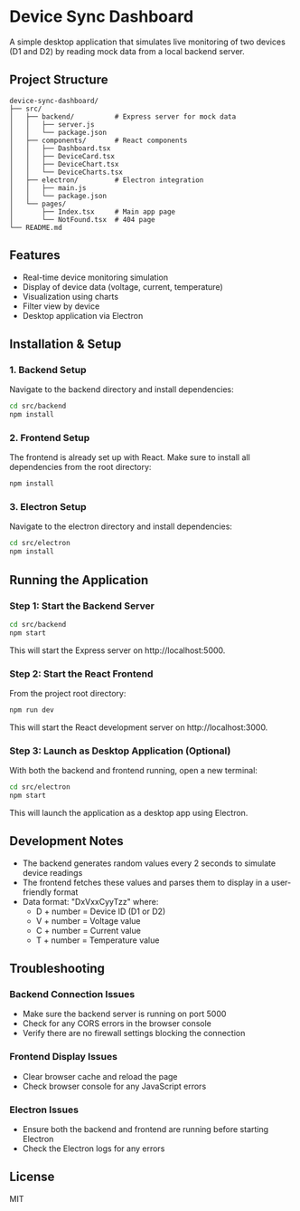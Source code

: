 
# Device Sync Dashboard

A simple desktop application that simulates live monitoring of two devices (D1 and D2) by reading mock data from a local backend server.

## Project Structure

```
device-sync-dashboard/
├── src/
│   ├── backend/          # Express server for mock data
│   │   ├── server.js
│   │   └── package.json
│   ├── components/       # React components
│   │   ├── Dashboard.tsx
│   │   ├── DeviceCard.tsx
│   │   ├── DeviceChart.tsx
│   │   └── DeviceCharts.tsx
│   ├── electron/         # Electron integration
│   │   ├── main.js
│   │   └── package.json
│   └── pages/
│       ├── Index.tsx     # Main app page
│       └── NotFound.tsx  # 404 page
└── README.md
```

## Features

- Real-time device monitoring simulation
- Display of device data (voltage, current, temperature)
- Visualization using charts
- Filter view by device
- Desktop application via Electron

## Installation & Setup

### 1. Backend Setup

Navigate to the backend directory and install dependencies:

```bash
cd src/backend
npm install
```

### 2. Frontend Setup

The frontend is already set up with React. Make sure to install all dependencies from the root directory:

```bash
npm install
```

### 3. Electron Setup

Navigate to the electron directory and install dependencies:

```bash
cd src/electron
npm install
```

## Running the Application

### Step 1: Start the Backend Server

```bash
cd src/backend
npm start
```

This will start the Express server on http://localhost:5000.

### Step 2: Start the React Frontend

From the project root directory:

```bash
npm run dev
```

This will start the React development server on http://localhost:3000.

### Step 3: Launch as Desktop Application (Optional)

With both the backend and frontend running, open a new terminal:

```bash
cd src/electron
npm start
```

This will launch the application as a desktop app using Electron.

## Development Notes

- The backend generates random values every 2 seconds to simulate device readings
- The frontend fetches these values and parses them to display in a user-friendly format
- Data format: "DxVxxCyyTzz" where:
  - D + number = Device ID (D1 or D2)
  - V + number = Voltage value
  - C + number = Current value
  - T + number = Temperature value

## Troubleshooting

### Backend Connection Issues
- Make sure the backend server is running on port 5000
- Check for any CORS errors in the browser console
- Verify there are no firewall settings blocking the connection

### Frontend Display Issues
- Clear browser cache and reload the page
- Check browser console for any JavaScript errors

### Electron Issues
- Ensure both the backend and frontend are running before starting Electron
- Check the Electron logs for any errors

## License

MIT
